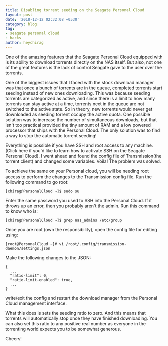 ```yaml
---
title: Disabling torrent seeding on the Seagate Personal Cloud
layout: post
date: '2018-12-12 02:32:08 +0530'
category: blog
tag:
- seagate personal cloud
- hacks
author: heychirag
---
```


One of the amazing features that the Seagate Personal Cloud equipped with is its ability to download torrents directly on the NAS itself. But also, not one of the great features is the lack of control Seagate gave to the user over the torrents.

One of the biggest issues that I faced with the stock download manager was that once a bunch of torrents are in the queue, completed torrents start seeding instead of new ones downloading. This was because seeding torrents are categorized as active, and since there is a limit to how many torrents can stay active at a time, torrents next in the queue are not switched to the active state. So in theory, new torrents would never get downloaded as seeding torrent occupy the active quota. One possible solution was to increase the number of simultaneous downloads, but that isn't too practical provided the tiny amount of RAM and a low powered processor that ships with the Personal Cloud. The only solution was to find a way to stop the automatic torrent seeding!

Everything is possible if you have SSH and root access to any machine. (Click here if you'd like to learn how to activate SSH on the Seagate Personal Cloud). I went ahead and found the config file of Transmission(the torrent client) and changed some variables. Voila! The problem was solved.

To achieve the same on your Personal cloud, you will be needing root access to perform the changes to the Transmission config file. Run the following command to go root:

    [chirag@PersonalCloud ~]$ sudo su

Enter the same password you used to SSH into the Personal Cloud. If it throws up an error, then you probably aren't the admin. Run this command to know who is:

    [chirag@PersonalCloud ~]$ grep nas_admins /etc/group

Once you are root (own the responsibility), open the config file for editing using:

    [root@PersonalCloud ~]# vi /root/.config/transmission-daemon/settings.json

Make the following changes to the JSON:

    {
      ...
      "ratio-limit": 0,
      "ratio-limit-enabled": true,
      ...
    }

write/exit the config and restart the download manager from the Personal Cloud management interface.

What this does is sets the seeding ratio to zero. And this means that torrents will automatically stop once they have finished downloading. You can also set this ratio to any positive real number as everyone in the torrenting world expects you to be somewhat generous.

Cheers!
